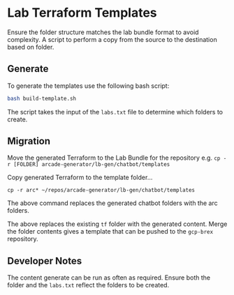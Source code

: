 # Lab Terraform Templates 

Ensure the folder structure matches the lab bundle format to avoid complexity.
A script to perform a copy from the source to the destination based on folder.

## Generate

To generate the templates use the following bash script:

```bash
bash build-template.sh
```

The script takes the input of the `labs.txt` file to determine which folders 
to create.

## Migration

Move the generated Terraform to the Lab Bundle for the repository
e.g. `cp -r [FOLDER] arcade-generator/lb-gen/chatbot/templates`


Copy generated Terraform to the template folder...
```
cp -r arc* ~/repos/arcade-generator/lb-gen/chatbot/templates
```

The above command replaces the generated chatbot folders with the arc folders.


The above replaces the existing `tf` folder with the generated content.
Merge the folder contents gives a template that can be pushed to the `gcp-brex` 
repository.

## Developer Notes 

The content generate can be run as often as required.
Ensure both the folder and the `labs.txt` reflect the folders to be created.
